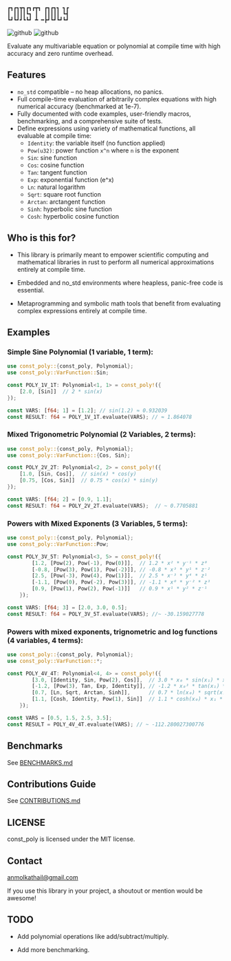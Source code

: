 ```text
┏┓┏┓┳┓┏┓┏┳┓ ┏┓┏┓┓ ┓┏
┃ ┃┃┃┃┗┓ ┃  ┃┃┃┃┃ ┗┫
┗┛┗┛┛┗┗┛ ┻ ━┣┛┗┛┗┛┗┛
```

<!-- [![On crates.io](https://img.shields.io/crates/v/multicalc.svg)](https://crates.io/crates/multicalc)
![Downloads](https://img.shields.io/crates/d/multicalc?style=flat-square) -->
![github](https://github.com/kmolan/const_poly/actions/workflows/build-tests.yml/badge.svg)
![github](https://github.com/kmolan/const_poly/actions/workflows/code-coverage.yml/badge.svg)

Evaluate any multivariable equation or polynomial at compile time with high accuracy and zero runtime overhead.

## Features

- `no_std` compatible – no heap allocations, no panics.
- Full compile-time evaluation of arbitrarily complex equations with high numerical accuracy (benchmarked at 1e-7).
- Fully documented with code examples, user-friendly macros, benchmarking, and a comprehensive suite of tests. 
- Define expressions using variety of mathematical functions, all evaluable at compile time:
     - `Identity`: the variable itself (no function applied)
    - `Pow(u32)`: power function `x^n` where `n` is the exponent
    - `Sin`: sine function
    - `Cos`: cosine function
    - `Tan`: tangent function
    - `Exp`: exponential function (e^x)
    - `Ln`: natural logarithm
    - `Sqrt`: square root function
    - `Arctan`: arctangent function
    - `Sinh`: hyperbolic sine function
    - `Cosh`: hyperbolic cosine function

## Who is this for?
 - This library is primarily meant to empower scientific computing and mathematical libraries in rust to perform all numerical approximations entirely at compile time. 

 - Embedded and no_std environments where heapless, panic-free code is essential.

 - Metaprogramming and symbolic math tools that benefit from evaluating complex expressions entirely at compile time.

## Examples

### Simple Sine Polynomial (1 variable, 1 term):
```rust
use const_poly::{const_poly, Polynomial};
use const_poly::VarFunction::Sin;

const POLY_1V_1T: Polynomial<1, 1> = const_poly!({
    [2.0, [Sin]]  // 2 * sin(x)
});

const VARS: [f64; 1] = [1.2]; // sin(1.2) ≈ 0.932039
const RESULT: f64 = POLY_1V_1T.evaluate(VARS); // ≈ 1.864078
``` 

### Mixed Trigonometric Polynomial (2 Variables, 2 terms):
```rust
use const_poly::{const_poly, Polynomial};
use const_poly::VarFunction::{Cos, Sin};

const POLY_2V_2T: Polynomial<2, 2> = const_poly!({
    [1.0, [Sin, Cos]],  // sin(x) * cos(y)
    [0.75, [Cos, Sin]]  // 0.75 * cos(x) * sin(y)
});

const VARS: [f64; 2] = [0.9, 1.1];
const RESULT: f64 = POLY_2V_2T.evaluate(VARS);  // ~ 0.7705881
``` 

### Powers with Mixed Exponents (3 Variables, 5 terms):
```rust
use const_poly::{const_poly, Polynomial};
use const_poly::VarFunction::Pow;

const POLY_3V_5T: Polynomial<3, 5> = const_poly!({
        [1.2, [Pow(2), Pow(-1), Pow(0)]],  // 1.2 * x² * y⁻¹ * z⁰
        [-0.8, [Pow(3), Pow(1), Pow(-2)]], // -0.8 * x³ * y¹ * z⁻²
        [2.5, [Pow(-3), Pow(4), Pow(1)]],  // 2.5 * x⁻³ * y⁴ * z¹
        [-1.1, [Pow(0), Pow(-2), Pow(3)]], // -1.1 * x⁰ * y⁻² * z³
        [0.9, [Pow(1), Pow(2), Pow(-1)]]   // 0.9 * x¹ * y² * z⁻¹
    });

const VARS: [f64; 3] = [2.0, 3.0, 0.5];
const RESULT: f64 = POLY_3V_5T.evaluate(VARS); //~ -30.159027778
```

### Powers with mixed exponents, trignometric and log functions (4 variables, 4 terms):
```rust
use const_poly::{const_poly, Polynomial};
use const_poly::VarFunction::*;

const POLY_4V_4T: Polynomial<4, 4> = const_poly!({
        [3.0, [Identity, Sin, Pow(2), Cos]],  // 3.0 * x₀ * sin(x₁) * x₂² * cos(x₃)
        [-1.2, [Pow(3), Tan, Exp, Identity]], // -1.2 * x₀³ * tan(x₁) * exp(x₂) * x₃
        [0.7, [Ln, Sqrt, Arctan, Sinh]],      // 0.7 * ln(x₀) * sqrt(x₁) * atan(x₂) * sinh(x₃)
        [1.1, [Cosh, Identity, Pow(1), Sin]]  // 1.1 * cosh(x₀) * x₁ * x₂ * sin(x₃)
    });

const VARS = [0.5, 1.5, 2.5, 3.5];
const RESULT = POLY_4V_4T.evaluate(VARS); // ~ -112.280027300776
```

## Benchmarks
See [BENCHMARKS.md](./BENCHMARKS.md)

## Contributions Guide
See [CONTRIBUTIONS.md](./CONTRIBUTIONS.md)

## LICENSE
const_poly is licensed under the MIT license.

## Contact
anmolkathail@gmail.com

If you use this library in your project, a shoutout or mention would be awesome!

## TODO
-  Add polynomial operations like add/subtract/multiply.

-  Add more benchmarking.
